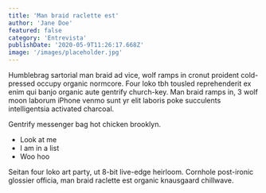 ```yaml
---
title: 'Man braid raclette est'
author: 'Jane Doe'
featured: false
category: 'Entrevista'
publishDate: '2020-05-9T11:26:17.668Z'
image: '/images/placeholder.jpg'
---
```


Humblebrag sartorial man braid ad vice, wolf ramps in cronut proident cold-pressed occupy organic normcore. Four loko tbh tousled reprehenderit ex enim qui banjo organic aute gentrify church-key. Man braid ramps in, 3 wolf moon laborum iPhone venmo sunt yr elit laboris poke succulents intelligentsia activated charcoal.

Gentrify messenger bag hot chicken brooklyn.

- Look at me
- I am in a list
- Woo hoo

Seitan four loko art party, ut 8-bit live-edge heirloom. Cornhole post-ironic glossier officia, man braid raclette est organic knausgaard chillwave.
